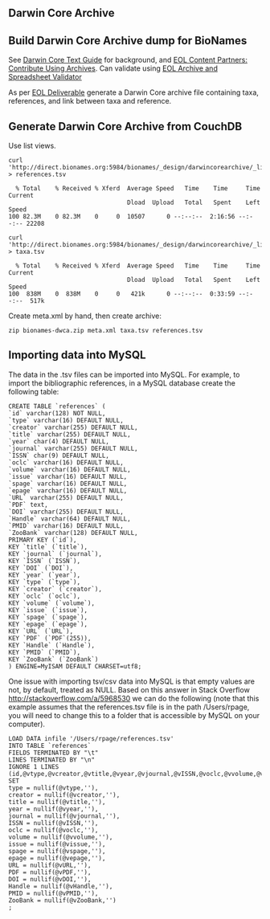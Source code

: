 Darwin Core Archive
-------------------

## Build Darwin Core Archive dump for BioNames

See [Darwin Core Text Guide](http://rs.tdwg.org/dwc/terms/guides/text/index.htm) for background, and [EOL Content Partners: Contribute Using Archives](http://eol.org/info/329). Can validate using [EOL Archive and Spreadsheet Validator](http://services.eol.org/dwc_validator/)

As per [EOL Deliverable](https://trello.com/c/dwoZ193L) generate a Darwin Core archive file containing taxa, references, and link between taxa and reference.

## Generate Darwin Core Archive from CouchDB

Use list views.

    curl 'http://direct.bionames.org:5984/bionames/_design/darwincorearchive/_list/publication_tsv/publication' > references.tsv

      % Total    % Received % Xferd  Average Speed   Time    Time     Time  Current
                                     Dload  Upload   Total   Spent    Left  Speed
    100 82.3M    0 82.3M    0     0  10507      0 --:--:--  2:16:56 --:--:-- 22208

    curl 'http://direct.bionames.org:5984/bionames/_design/darwincorearchive/_list/taxa_tsv/taxa' > taxa.tsv
    
      % Total    % Received % Xferd  Average Speed   Time    Time     Time  Current
                                     Dload  Upload   Total   Spent    Left  Speed
    100  838M    0  838M    0     0   421k      0 --:--:--  0:33:59 --:--:--  517k    

Create meta.xml by hand, then create archive:

    zip bionames-dwca.zip meta.xml taxa.tsv references.tsv

## Importing data into MySQL

The data in the .tsv files can be imported into MySQL. For example, to import the bibliographic references, in a MySQL database create the following table:

    CREATE TABLE `references` (
    `id` varchar(128) NOT NULL,
    `type` varchar(16) DEFAULT NULL,
    `creator` varchar(255) DEFAULT NULL,
    `title` varchar(255) DEFAULT NULL,
    `year` char(4) DEFAULT NULL,
    `journal` varchar(255) DEFAULT NULL,
    `ISSN` char(9) DEFAULT NULL,
    `oclc` varchar(16) DEFAULT NULL,
    `volume` varchar(16) DEFAULT NULL,
    `issue` varchar(16) DEFAULT NULL,
    `spage` varchar(16) DEFAULT NULL,
    `epage` varchar(16) DEFAULT NULL,
    `URL` varchar(255) DEFAULT NULL,
    `PDF` text,
    `DOI` varchar(255) DEFAULT NULL,
    `Handle` varchar(64) DEFAULT NULL,
    `PMID` varchar(16) DEFAULT NULL,
    `ZooBank` varchar(128) DEFAULT NULL,
    PRIMARY KEY (`id`),
    KEY `title` (`title`),
    KEY `journal` (`journal`),
    KEY `ISSN` (`ISSN`),
    KEY `DOI` (`DOI`),
    KEY `year` (`year`),
    KEY `type` (`type`),
    KEY `creator` (`creator`),
    KEY `oclc` (`oclc`),
    KEY `volume` (`volume`),
    KEY `issue` (`issue`),
    KEY `spage` (`spage`),
    KEY `epage` (`epage`),
    KEY `URL` (`URL`),
    KEY `PDF` (`PDF`(255)),
    KEY `Handle` (`Handle`),
    KEY `PMID` (`PMID`),
    KEY `ZooBank` (`ZooBank`)
    ) ENGINE=MyISAM DEFAULT CHARSET=utf8;

One issue with importing tsv/csv data into MySQL is that empty values are not, by default, treated as NULL. Based on this answer in Stack Overflow http://stackoverflow.com/a/5968530 we can do the following (note that this example assumes that the references.tsv file is in the path /Users/rpage, you will need to change this to a folder that is accessible by MySQL on your computer).

    LOAD DATA infile '/Users/rpage/references.tsv'
    INTO TABLE `references`
    FIELDS TERMINATED BY "\t"
    LINES TERMINATED BY "\n"
    IGNORE 1 LINES
    (id,@vtype,@vcreator,@vtitle,@vyear,@vjournal,@vISSN,@voclc,@vvolume,@vissue,@vspage,@vepage,@vURL,@vPDF,@vDOI,@vHandle,@vPMID,@vZooBank)
    SET
    type = nullif(@vtype,''),
    creator = nullif(@vcreator,''),
    title = nullif(@vtitle,''),
    year = nullif(@vyear,''),
    journal = nullif(@vjournal,''),
    ISSN = nullif(@vISSN,''),
    oclc = nullif(@voclc,''),
    volume = nullif(@vvolume,''),
    issue = nullif(@vissue,''),
    spage = nullif(@vspage,''),
    epage = nullif(@vepage,''),
    URL = nullif(@vURL,''),
    PDF = nullif(@vPDF,''),
    DOI = nullif(@vDOI,''),
    Handle = nullif(@vHandle,''),
    PMID = nullif(@vPMID,''),
    ZooBank = nullif(@vZooBank,'')
    ;

